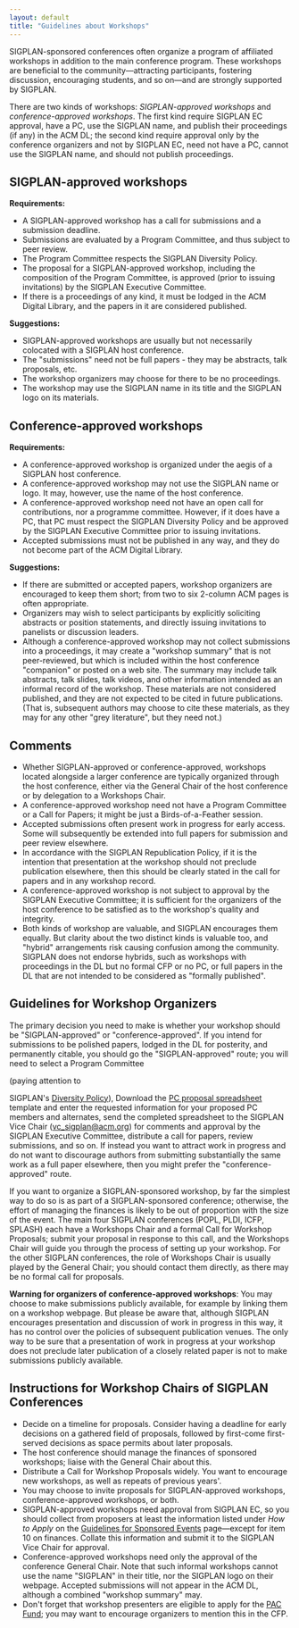 ```yaml
---
layout: default
title: "Guidelines about Workshops"
---
```


<!-- BCP: We had some discussion about eliminating the distinction between 
     these two flavors of workshops, but I do not think we converged on a
     decision.  I am still in favor of simplifying if we can! --> 
<!-- AF: eliminating the distinction will simplify things, but 
     will make the organization harder for one-off events. I think
     this needs to be discussed further at the next EC meeting. -->

SIGPLAN-sponsored conferences often organize a program of affiliated
workshops in addition to the main conference program. These workshops are
beneficial to the community&mdash;attracting participants, fostering
discussion, encouraging students, and so on&mdash;and are strongly supported
by SIGPLAN.

There are two kinds of workshops: *SIGPLAN-approved workshops* and
*conference-approved workshops*.  The first kind require SIGPLAN EC
approval, have a PC, use the SIGPLAN name, and publish their proceedings (if
any) in the ACM DL; the second kind require approval only by the conference
organizers and not by SIGPLAN EC, need not have a PC, cannot use the SIGPLAN
name, and should not publish proceedings.

SIGPLAN-approved workshops
--------------------------

**Requirements:**

* A SIGPLAN-approved workshop has a call for submissions and a submission
  deadline.
* Submissions are evaluated by a Program Committee, and thus subject to peer
  review.
* The Program Committee respects the SIGPLAN Diversity Policy.
* The proposal for a SIGPLAN-approved workshop, including the composition of
  the Program Committee, is approved (prior to issuing invitations) by
  the SIGPLAN Executive Committee. <!-- BCP: Are the PC Chair and the GC 
  also approved by the EC?? --> <!--- AF: tricky to say. The question is 
  valid for a series, less so for a one-off. In those cases, the person
  proposing the event is often the GC and the PC at the same time. --->
* If there is a proceedings of any kind, it must be lodged in
  the ACM Digital Library, and the papers in it are considered published.

**Suggestions:**

* SIGPLAN-approved workshops are usually but not necessarily colocated with
  a SIGPLAN host conference.
* The "submissions" need not be full papers - they may be abstracts, talk
  proposals, etc.
* The workshop organizers may choose for there to be no proceedings.
* The workshop may use the SIGPLAN name in its title and the SIGPLAN logo on
  its materials.

Conference-approved workshops
-----------------------------

**Requirements:**

* A conference-approved workshop is organized under the aegis of a SIGPLAN
  host conference.
* A conference-approved workshop may not use the SIGPLAN name or logo.  It
  may, however, use the name of the host conference.
* A conference-approved workshop need not have an open call for
  contributions, nor a programme committee. However, if it does have a PC,
  that PC must respect the SIGPLAN Diversity Policy and be approved by
  the SIGPLAN Executive Committee prior to issuing invitations.  
  <!-- BCP: Does the PC Chair have to be approved by the EC?  Does the GC? -->
  <!-- AF: needs a short discussion, since it pops in several places. -->
* Accepted submissions must not be published in any way, and they do not
  become part of the ACM Digital Library.

**Suggestions:**

* If there are submitted or accepted papers, workshop organizers are
  encouraged to keep them short; from two to six 2-column ACM pages is often
  appropriate.
* Organizers may wish to select participants by explicitly soliciting
  abstracts or position statements, and directly issuing invitations to
  panelists or discussion leaders.
* Although a conference-approved workshop may not collect submissions into a
  proceedings, it may create a "workshop summary" that is not peer-reviewed,
  but which is included within the host conference "companion" or posted on
  a web site.  The summary may include talk abstracts, talk slides, talk
  videos, and other information intended as an informal record of the
  workshop.  These materials are not considered published, and they are not
  expected to be cited in future publications.  (That is, subsequent authors
  may choose to cite these materials, as they may for any other "grey
  literature", but they need not.)

Comments
--------

* Whether SIGPLAN-approved or conference-approved, workshops located
  alongside a larger conference are typically organized through the host
  conference, either via the General Chair of the host conference or by
  delegation to a Workshops Chair.
* A conference-approved workshop need not have a Program Committee or a Call
  for Papers; it might be just a Birds-of-a-Feather session.
* Accepted submissions often present work in progress for early access. Some
  will subsequently be extended into full papers for submission and peer
  review elsewhere.
* In accordance with the SIGPLAN Republication Policy, if it is the
  intention that presentation at the workshop should not preclude
  publication elsewhere, then this should be clearly stated in the call for
  papers and in any workshop record.
* A conference-approved workshop is not subject to approval by the SIGPLAN
  Executive Committee; it is sufficient for the organizers of the host
  conference to be satisfied as to the workshop's quality and integrity.
  <!-- This is inconsistent with the rule we added above, saying that the
  PC must be vetted by the EC if there is one. -->
* Both kinds of workshop are valuable, and SIGPLAN encourages them
  equally. But clarity about the two distinct kinds is valuable too, and
  "hybrid" arrangements risk causing confusion among the community. SIGPLAN
  does not endorse hybrids, such as workshops with proceedings in the DL but
  no formal CFP or no PC, or full papers in the DL that are not intended to
  be considered as "formally published".


Guidelines for Workshop Organizers
----------------------------------

The primary decision you need to make is whether your workshop should be
"SIGPLAN-approved" or "conference-approved". If you intend for submissions
to be polished papers, lodged in the DL 
for posterity, and permanently citable, you should go the "SIGPLAN-approved"
route; you will need to select a Program Committee <!-- BCP: And PC chair?? -->
<!-- AF: included? --> (paying attention to
SIGPLAN's [Diversity Policy](/Resources/Policies/Diversity)), Download the [PC proposal
spreadsheet](/Resources/Guidelines/sigplan-pc-proposal-template.xlsx)
template and enter the requested information for your proposed PC members
and alternates, send the completed spreadsheet to the SIGPLAN Vice Chair
([vc\_sigplan@acm.org](mailto:vc_sigplan@acm.org)) for comments and approval
by the SIGPLAN Executive Committee, distribute a call for papers,
review submissions, and so on. If instead you want to attract work in
progress and do not want to discourage authors from submitting substantially
the same work as a full paper elsewhere, then you might prefer the
"conference-approved" route.

If you want to organize a SIGPLAN-sponsored workshop, by far the simplest
way to do so is as part of a SIGPLAN-sponsored conference; otherwise, the
effort of managing the finances is likely to be out of proportion with the
size of the event. The main four SIGPLAN conferences (POPL, PLDI, ICFP,
SPLASH) each have a Workshops Chair and a formal Call for Workshop
Proposals; submit your proposal in response to this call, and the Workshops
Chair will guide you through the process of setting up your workshop. For
the other SIGPLAN conferences, the role of Workshops Chair is usually played
by the General Chair; you should contact them directly, as there may be no
formal call for proposals.

**Warning for organizers of conference-approved workshops**: You may choose
to make submissions publicly available, for example by linking them on a
workshop webpage. But please be aware that, although SIGPLAN encourages
presentation and discussion of work in progress in this way, it has no
control over the policies of subsequent publication venues. The only way to
be sure that a 
presentation of work in progress at your workshop does not preclude later
publication of a closely related paper is not to make submissions publicly
available.


Instructions for Workshop Chairs of SIGPLAN Conferences
-------------------------------------------------------

* Decide on a timeline for proposals. Consider having a deadline for early
  decisions on a gathered field of proposals, followed by first-come
  first-served decisions as space permits about later proposals.
* The host conference should manage the finances of sponsored workshops;
  liaise with the General Chair about this.
* Distribute a Call for Workshop Proposals widely. You want to encourage new
  workshops, as well as repeats of previous years'.
* You may choose to invite proposals for SIGPLAN-approved workshops,
  conference-approved workshops, or both.
* SIGPLAN-approved workshops need approval from SIGPLAN EC, so you should
  collect from proposers at least the information listed under _How to
  Apply_ on the [Guidelines for Sponsored 
  Events](http://www.sigplan.org/Resources/Proposals/Sponsored)
  page&mdash;except for item 10 on finances. Collate this information and
  submit it to the SIGPLAN Vice Chair for approval.
* Conference-approved workshops need only the approval of the conference
  General Chair. <!--BCP: ... except for PCs --> <!-- AF: I am confused! --> Note that such informal
  workshops cannot use the name 
  "SIGPLAN" in their title, nor the SIGPLAN logo on their webpage. Accepted
  submissions will not appear in the ACM DL, although a combined "workshop
  summary" may.
* Don't forget that workshop presenters are eligible to apply for the
  [PAC Fund](http://www.sigplan.org/PAC.htm); you may want to encourage
  organizers to mention this in the CFP.
